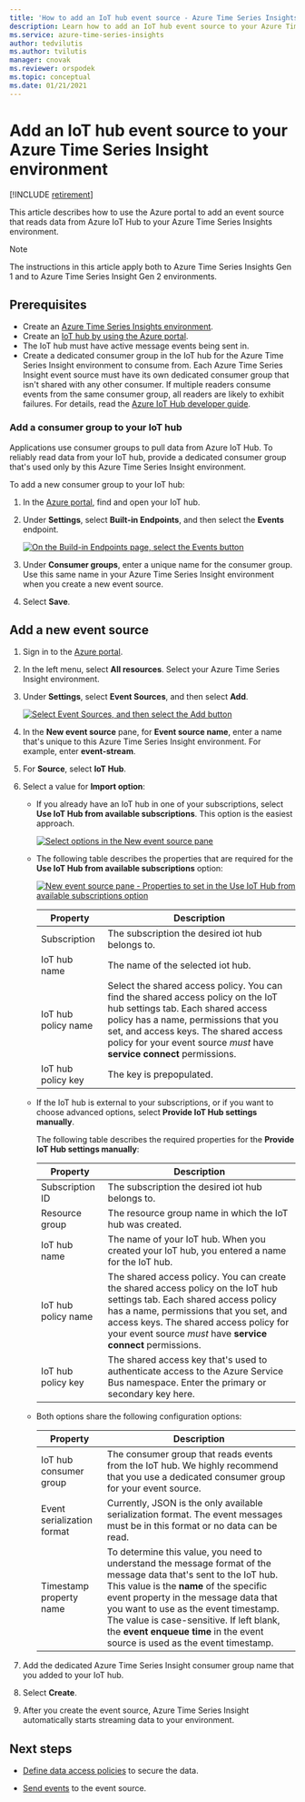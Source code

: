 ```yaml
---
title: 'How to add an IoT hub event source - Azure Time Series Insights | Microsoft Docs'
description: Learn how to add an IoT hub event source to your Azure Time Series Insight environment.
ms.service: azure-time-series-insights
author: tedvilutis
ms.author: tvilutis
manager: cnovak
ms.reviewer: orspodek
ms.topic: conceptual
ms.date: 01/21/2021
---
```


# Add an IoT hub event source to your Azure Time Series Insight environment

[!INCLUDE [retirement](../../includes/tsi-retirement.md)]

This article describes how to use the Azure portal to add an event source that reads data from Azure IoT Hub to your Azure Time Series Insights environment.

> [!NOTE]
> The instructions in this article apply both to Azure Time Series Insights Gen 1 and to Azure Time Series Insight Gen 2 environments.

## Prerequisites

* Create an [Azure Time Series Insights environment](./tutorial-set-up-environment.md).
* Create an [IoT hub by using the Azure portal](../iot-hub/iot-hub-create-through-portal.md).
* The IoT hub must have active message events being sent in.
* Create a dedicated consumer group in the IoT hub for the Azure Time Series Insight environment to consume from. Each Azure Time Series Insight event source must have its own dedicated consumer group that isn't shared with any other consumer. If multiple readers consume events from the same consumer group, all readers are likely to exhibit failures. For details, read the [Azure IoT Hub developer guide](../iot-hub/iot-hub-devguide.md).

### Add a consumer group to your IoT hub

Applications use consumer groups to pull data from Azure IoT Hub. To reliably read data from your IoT hub, provide a dedicated consumer group that's used only by this Azure Time Series Insight environment.

To add a new consumer group to your IoT hub:

1. In the [Azure portal](https://portal.azure.com), find and open your IoT hub.

1. Under **Settings**, select **Built-in Endpoints**, and then select the **Events** endpoint.

   [![On the Build-in Endpoints page, select the Events button](media/time-series-insights-how-to-add-an-event-source-iothub/tsi-connect-iot-hub.png)](media/time-series-insights-how-to-add-an-event-source-iothub/tsi-connect-iot-hub.png#lightbox)

1. Under **Consumer groups**, enter a unique name for the consumer group. Use this same name in your Azure Time Series Insight environment when you create a new event source.

1. Select **Save**.

## Add a new event source

1. Sign in to the [Azure portal](https://portal.azure.com).

1. In the left menu, select **All resources**. Select your Azure Time Series Insight environment.

1. Under **Settings**, select **Event Sources**, and then select **Add**.

   [![Select Event Sources, and then select the Add button](media/time-series-insights-how-to-add-an-event-source-iothub/tsi-add-event-source.png)](media/time-series-insights-how-to-add-an-event-source-iothub/tsi-add-event-source.png#lightbox)

1. In the **New event source** pane, for **Event source name**, enter a name that's unique to this Azure Time Series Insight environment. For example, enter **event-stream**.

1. For **Source**, select **IoT Hub**.

1. Select a value for **Import option**:

   * If you already have an IoT hub in one of your subscriptions, select **Use IoT Hub from available subscriptions**. This option is the easiest approach.

     [![Select options in the New event source pane](media/time-series-insights-how-to-add-an-event-source-iothub/tsi-select-an-import-option.png)](media/time-series-insights-how-to-add-an-event-source-iothub/tsi-select-an-import-option.png#lightbox)

   * The following table describes the properties that are required for the **Use IoT Hub from available subscriptions** option:

       [![New event source pane - Properties to set in the Use IoT Hub from available subscriptions option](media/time-series-insights-how-to-add-an-event-source-iothub/tsi-create-configure-confirm.png)](media/time-series-insights-how-to-add-an-event-source-iothub/tsi-create-configure-confirm.png#lightbox)

       | Property | Description |
       | --- | --- |
       | Subscription | The subscription the desired iot hub belongs to. |
       | IoT hub name | The name of the selected iot hub. |
       | IoT hub policy name | Select the shared access policy. You can find the shared access policy on the IoT hub settings tab. Each shared access policy has a name, permissions that you set, and access keys. The shared access policy for your event source *must* have **service connect** permissions. |
       | IoT hub policy key | The key is prepopulated. |

   * If the IoT hub is external to your subscriptions, or if you want to choose advanced options, select **Provide IoT Hub settings manually**.

      The following table describes the required properties for the **Provide IoT Hub settings manually**:

       | Property | Description |
       | --- | --- |
       | Subscription ID | The subscription the desired iot hub belongs to. |
       | Resource group | The resource group name in which the IoT hub was created. |
       | IoT hub name | The name of your IoT hub. When you created your IoT hub, you entered a name for the IoT hub. |
       | IoT hub policy name | The shared access policy. You can create the shared access policy on the IoT hub settings tab. Each shared access policy has a name, permissions that you set, and access keys. The shared access policy for your event source *must* have **service connect** permissions. |
       | IoT hub policy key | The shared access key that's used to authenticate access to the Azure Service Bus namespace. Enter the primary or secondary key here. |

   * Both options share the following configuration options:

       | Property | Description |
       | --- | --- |
       | IoT hub consumer group | The consumer group that reads events from the IoT hub. We highly recommend that you use a dedicated consumer group for your event source. |
       | Event serialization format | Currently, JSON is the only available serialization format. The event messages must be in this format or no data can be read. |
       | Timestamp property name | To determine this value, you need to understand the message format of the message data that's sent to the IoT hub. This value is the **name** of the specific event property in the message data that you want to use as the event timestamp. The value is case-sensitive. If left blank, the **event enqueue time** in the event source is used as the event timestamp. |

1. Add the dedicated Azure Time Series Insight consumer group name that you added to your IoT hub.

1. Select **Create**.

1. After you create the event source, Azure Time Series Insight automatically starts streaming data to your environment.

## Next steps

* [Define data access policies](./concepts-access-policies.md) to secure the data.

* [Send events](time-series-insights-send-events.md) to the event source.
